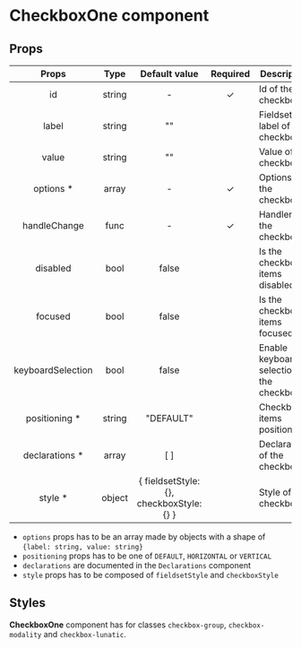# CheckboxOne component

## Props

|       Props       |  Type  |              Default value               | Required | Description                               |
| :---------------: | :----: | :--------------------------------------: | :------: | ----------------------------------------- |
|        id         | string |                    -                     |    ✓     | Id of the checkbox                        |
|       label       | string |                    ""                    |          | Fieldset label of the checkbox            |
|       value       | string |                    ""                    |          | Value of the checkbox                     |
|    options \*     | array  |                    -                     |    ✓     | Options of the checkbox                   |
|   handleChange    |  func  |                    -                     |    ✓     | Handler of the checkbox                   |
|     disabled      |  bool  |                  false                   |          | Is the checkbox items disabled            |
|      focused      |  bool  |                  false                   |          | Is the checkbox items focused             |
| keyboardSelection |  bool  |                  false                   |          | Enable keyboard selection of the checkbox |
|  positioning \*   | string |                "DEFAULT"                 |          | Checkbox items positioning                |
|  declarations \*  | array  |                   [ ]                    |          | Declarations of the checkbox              |
|     style \*      | object | { fieldsetStyle: {}, checkboxStyle: {} } |          | Style of the checkbox                     |

- `options` props has to be an array made by objects with a shape of `{label: string, value: string}`
- `positioning` props has to be one of `DEFAULT`, `HORIZONTAL` or `VERTICAL`
- `declarations` are documented in the `Declarations` component
- `style` props has to be composed of `fieldsetStyle` and `checkboxStyle`

## Styles

**CheckboxOne** component has for classes `checkbox-group`, `checkbox-modality` and `checkbox-lunatic`.
